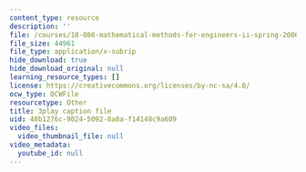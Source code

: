 ```yaml
---
content_type: resource
description: ''
file: /courses/18-086-mathematical-methods-for-engineers-ii-spring-2006/48b1276c902450928a8af14148c9a609_kyx2QgGkEpc.vtt
file_size: 44961
file_type: application/x-subrip
hide_download: true
hide_download_original: null
learning_resource_types: []
license: https://creativecommons.org/licenses/by-nc-sa/4.0/
ocw_type: OCWFile
resourcetype: Other
title: 3play caption file
uid: 48b1276c-9024-5092-8a8a-f14148c9a609
video_files:
  video_thumbnail_file: null
video_metadata:
  youtube_id: null
---
```


